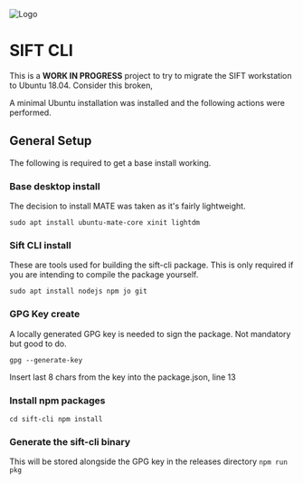 ![Logo](https://digital-forensics.sans.org/images/sift.png)

# SIFT CLI
This is a **WORK IN PROGRESS** project to try to migrate the SIFT workstation to Ubuntu 18.04.  Consider this broken,

A minimal Ubuntu installation was installed and the following actions were performed.

## General Setup
The following is required to get a base install working.

### Base desktop install
The decision to install MATE was taken as it's fairly lightweight.

`sudo apt install ubuntu-mate-core xinit lightdm`

### Sift CLI install
These are tools used for building the sift-cli package. This is only required if you are intending to compile the package yourself.

`sudo apt install nodejs npm jo git`

### GPG Key create
A locally generated GPG key is needed to sign the package. Not mandatory but good to do.

`gpg --generate-key`

Insert last 8 chars from the key into the package.json, line 13

### Install npm packages
`cd sift-cli
npm install`

### Generate the sift-cli binary
This will be stored alongside the GPG key in the releases directory
`npm run pkg`
